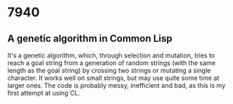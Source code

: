 # 7940
##   A genetic algorithm in Common Lisp

It's a genetic algorithm, which, through selection and mutation, tries to reach a goal string from a generation of random strings (with the same length as the goal string)  by crossing two strings or mutating a single character. It works well on small strings, but may use quite some time at larger ones.
The code is probably messy, inefficient and bad, as this is my first attempt at using CL.